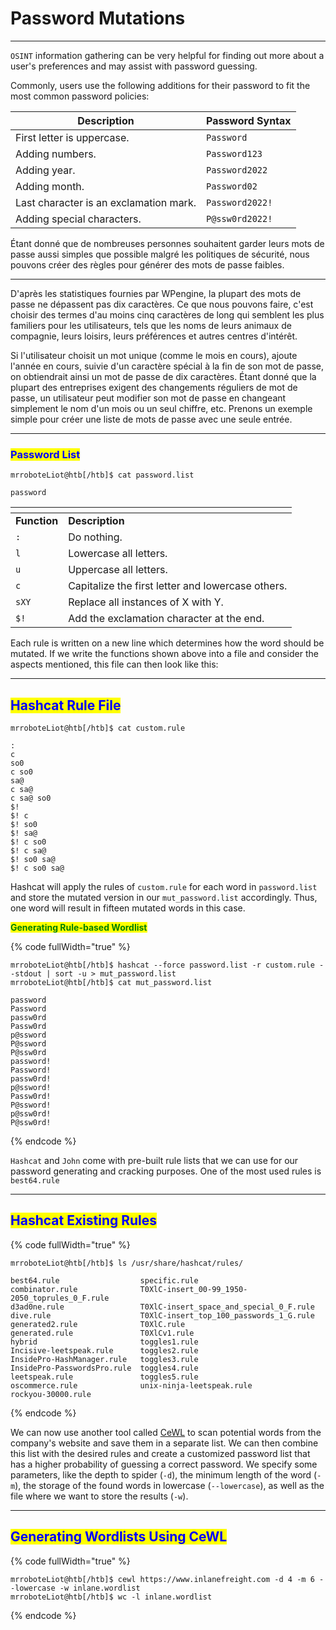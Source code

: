 # Password Mutations

***

`OSINT` information gathering can be very helpful for finding out more about a user's preferences and may assist with password guessing.&#x20;

Commonly, users use the following additions for their password to fit the most common password policies:

| **Description**                        | **Password Syntax** |
| -------------------------------------- | ------------------- |
| First letter is uppercase.             | `Password`          |
| Adding numbers.                        | `Password123`       |
| Adding year.                           | `Password2022`      |
| Adding month.                          | `Password02`        |
| Last character is an exclamation mark. | `Password2022!`     |
| Adding special characters.             | `P@ssw0rd2022!`     |

Étant donné que de nombreuses personnes souhaitent garder leurs mots de passe aussi simples que possible malgré les politiques de sécurité, nous pouvons créer des règles pour générer des mots de passe faibles.&#x20;

***

D'après les statistiques fournies par WPengine, la plupart des mots de passe ne dépassent pas dix caractères. Ce que nous pouvons faire, c'est choisir des termes d'au moins cinq caractères de long qui semblent les plus familiers pour les utilisateurs, tels que les noms de leurs animaux de compagnie, leurs loisirs, leurs préférences et autres centres d'intérêt.&#x20;

Si l'utilisateur choisit un mot unique (comme le mois en cours), ajoute l'année en cours, suivie d'un caractère spécial à la fin de son mot de passe, on obtiendrait ainsi un mot de passe de dix caractères. Étant donné que la plupart des entreprises exigent des changements réguliers de mot de passe, un utilisateur peut modifier son mot de passe en changeant simplement le nom d'un mois ou un seul chiffre, etc. Prenons un exemple simple pour créer une liste de mots de passe avec une seule entrée.

***

### <mark style="color:blue;">**Password List**</mark>

```shell-session
mrroboteLiot@htb[/htb]$ cat password.list

password
```

<table data-header-hidden data-full-width="true"><thead><tr><th></th><th></th></tr></thead><tbody><tr><td><strong>Function</strong></td><td><strong>Description</strong></td></tr><tr><td><code>:</code></td><td>Do nothing.</td></tr><tr><td><code>l</code></td><td>Lowercase all letters.</td></tr><tr><td><code>u</code></td><td>Uppercase all letters.</td></tr><tr><td><code>c</code></td><td>Capitalize the first letter and lowercase others.</td></tr><tr><td><code>sXY</code></td><td>Replace all instances of X with Y.</td></tr><tr><td><code>$!</code></td><td>Add the exclamation character at the end.</td></tr></tbody></table>

Each rule is written on a new line which determines how the word should be mutated. If we write the functions shown above into a file and consider the aspects mentioned, this file can then look like this:

***

## <mark style="color:blue;">**Hashcat Rule File**</mark>

```shell-session
mrroboteLiot@htb[/htb]$ cat custom.rule

:
c
so0
c so0
sa@
c sa@
c sa@ so0
$!
$! c
$! so0
$! sa@
$! c so0
$! c sa@
$! so0 sa@
$! c so0 sa@
```

Hashcat will apply the rules of `custom.rule` for each word in `password.list` and store the mutated version in our `mut_password.list` accordingly. Thus, one word will result in fifteen mutated words in this case.

<mark style="color:green;">**Generating Rule-based Wordlist**</mark>

{% code fullWidth="true" %}
```shell-session
mrroboteLiot@htb[/htb]$ hashcat --force password.list -r custom.rule --stdout | sort -u > mut_password.list
mrroboteLiot@htb[/htb]$ cat mut_password.list

password
Password
passw0rd
Passw0rd
p@ssword
P@ssword
P@ssw0rd
password!
Password!
passw0rd!
p@ssword!
Passw0rd!
P@ssword!
p@ssw0rd!
P@ssw0rd!
```
{% endcode %}

`Hashcat` and `John` come with pre-built rule lists that we can use for our password generating and cracking purposes. One of the most used rules is `best64.rule`

***

## <mark style="color:blue;">**Hashcat Existing Rules**</mark>

{% code fullWidth="true" %}
```shell-session
mrroboteLiot@htb[/htb]$ ls /usr/share/hashcat/rules/

best64.rule                  specific.rule
combinator.rule              T0XlC-insert_00-99_1950-2050_toprules_0_F.rule
d3ad0ne.rule                 T0XlC-insert_space_and_special_0_F.rule
dive.rule                    T0XlC-insert_top_100_passwords_1_G.rule
generated2.rule              T0XlC.rule
generated.rule               T0XlCv1.rule
hybrid                       toggles1.rule
Incisive-leetspeak.rule      toggles2.rule
InsidePro-HashManager.rule   toggles3.rule
InsidePro-PasswordsPro.rule  toggles4.rule
leetspeak.rule               toggles5.rule
oscommerce.rule              unix-ninja-leetspeak.rule
rockyou-30000.rule
```
{% endcode %}

We can now use another tool called [CeWL](https://github.com/digininja/CeWL) to scan potential words from the company's website and save them in a separate list. We can then combine this list with the desired rules and create a customized password list that has a higher probability of guessing a correct password. We specify some parameters, like the depth to spider (`-d`), the minimum length of the word (`-m`), the storage of the found words in lowercase (`--lowercase`), as well as the file where we want to store the results (`-w`).

***

## <mark style="color:blue;">**Generating Wordlists Using CeWL**</mark>

{% code fullWidth="true" %}
```shell-session
mrroboteLiot@htb[/htb]$ cewl https://www.inlanefreight.com -d 4 -m 6 --lowercase -w inlane.wordlist
mrroboteLiot@htb[/htb]$ wc -l inlane.wordlist

```
{% endcode %}
